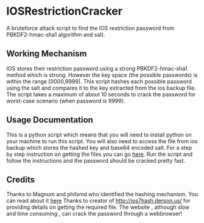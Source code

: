 # IOSRestrictionCracker
A bruteforce attack script to find the IOS restriction password from PBKDF2-hmac-sha1 algorithm and salt.

## Working Mechanism
IOS stores their restriction password using a strong PBKDF2-hmac-sha1 method which is strong. However the key space (the possible passwords) is within the range [0000,9999]. This script hashes each possible password using the salt and compares it to the  key extracted from the ios backup file. The script takes a maximum of about 10 seconds to crack the password for worst-case scenario (when password is 9999).

## Usage Documentation
This is a python script which means that you will need to install python on your machine to run this script. You will also need to access the file from ios backup which stores the hashed key and base64 encoded salt. For a step by step instruction on getting the files you can go [here](http://ios7hash.derson.us/).
Run the script and follow the instructions and the password should be cracked pretty fast.

## Credits
Thanks to Magnum and philsmd who identified the hashing mechanism. You can read about it [here](https://hashcat.net/forum/thread-2892.html)
Thanks to creator of http://ios7hash.derson.us/ for providing details on getting the required file. The website , although slow and time consuming , can crack the password through a webbrowser!
